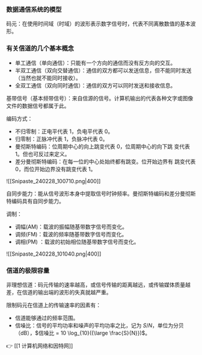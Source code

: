 ### 数据通信系统的模型

码元：在使用时间域（时域）的波形表示数字信号时，代表不同离散数值的基本波形。

### 有关信道的几个基本概念

- 单工通信（单向通信）：只能有一个方向的通信而没有反方向的交互。
- 半双工通信（双向交替通信）：通信的双方都可以发送信息，但不能同时发送（当然也就不能同时接收）。
- 全双工通信（双向同时通信）：通信的双方可以同时发送和接收信息。

基带信号（基本频带信号）：来自信源的信号。计算机输出的代表各种文字或图像文件的数据信号都属于此。

编码方式：

- 不归零制：正电平代表 1，负电平代表 0。
- 归零制：正脉冲代表 1，负脉冲代表 0。
- 曼彻斯特编码：位周期中心的向上跳变代表 0，位周期中心的向下跳 变代表 1。但也可反过来定义。
- 差分曼彻斯特编码：在每一位的中心处始终都有跳变。位开始边界有 跳变代表 0，而位开始边界没有跳变代表 1。

![[Snipaste_240228_100710.png|400]]

自同步能力：能从信号波形本身中提取信号时钟频率。曼彻斯特编码和差分曼彻斯特编码具有自同步能力。

调制：

- 调幅(AM)：载波的振幅随基带数字信号而变化。
- 调频(FM)：载波的频率随基带数字信号而变化。
- 调相(PM) ：载波的初始相位随基带数字信号而变化。

![[Snipaste_240228_101040.png|400]]

### 信道的极限容量

非理想信道：码元传输的速率越高，或信号传输的距离越远，或传输媒体质量越差，在信道的输出端的波形的失真就越严重。

限制码元在信道上的传输速率的因素有：

- 信道能够通过的频率范围。
- 信噪比：信号的平均功率和噪声的平均功率之比，记为 $S / N$，单位为分贝（dB），$信噪比 = 10 \log_{10}({\large \frac{S}{N}})$。

👉 [[1 计算机网络和因特网]]